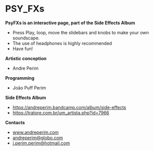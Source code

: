 # PSY_FXs
**PsyFXs is an interactive page, part of the Side Effects Album**
- Press Play, loop, move the slidebars and knobs to make your own soundscape. 
- The use of headphones is highly recommended
- Have fun!

**Artistic  conception**
 + Andre Perim

**Programming**
 + João Puff Perim

**Side Effects Album**
+ https://andreperim.bandcamp.com/album/side-effects
+ https://tratore.com.br/um_artista.php?id=7966

**Contacts**
+ www.andreperim.com
+ andreperim@globo.com
+ j.perim.perim@hotmail.com
